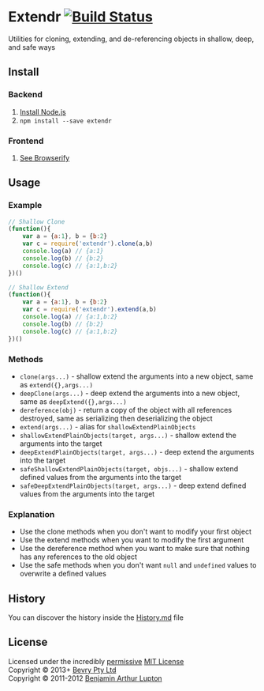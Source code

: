# Extendr [![Build Status](https://secure.travis-ci.org/bevry/extendr.png?branch=master)](http://travis-ci.org/bevry/extendr)
Utilities for cloning, extending, and de-referencing objects in shallow, deep, and safe ways


## Install

### Backend

1. [Install Node.js](http://bevry.me/node/install)
2. `npm install --save extendr`

### Frontend

1. [See Browserify](http://browserify.org)



## Usage

### Example

``` javascript
// Shallow Clone
(function(){
	var a = {a:1}, b = {b:2}
	var c = require('extendr').clone(a,b)
	console.log(a) // {a:1}
	console.log(b) // {b:2}
	console.log(c) // {a:1,b:2}
})()

// Shallow Extend
(function(){
	var a = {a:1}, b = {b:2}
	var c = require('extendr').extend(a,b)
	console.log(a) // {a:1,b:2}
	console.log(b) // {b:2}
	console.log(c) // {a:1,b:2}
})()
```

### Methods

- `clone(args...)` - shallow extend the arguments into a new object, same as `extend({},args...)`
- `deepClone(args...)` - deep extend the arguments into a new object, same as `deepExtend({},args...)`
- `dereference(obj)` - return a copy of the object with all references destroyed, same as serializing then deserializing the object
- `extend(args...)` - alias for `shallowExtendPlainObjects`
- `shallowExtendPlainObjects(target, args...)` - shallow extend the arguments into the target
- `deepExtendPlainObjects(target, args...)` - deep extend the arguments into the target
- `safeShallowExtendPlainObjects(target, objs...)` - shallow extend defined values from the arguments into the target
- `safeDeepExtendPlainObjects(target, args...)` - deep extend defined values from the arguments into the target

### Explanation

- Use the clone methods when you don't want to modify your first object
- Use the extend methods when you want to modify the first argument
- Use the dereference method when you want to make sure that nothing has any references to the old object
- Use the safe methods when you don't want `null` and `undefined` values to overwrite a defined values



## History
You can discover the history inside the [History.md](https://github.com/bevry/extendr/blob/master/History.md#files) file



## License
Licensed under the incredibly [permissive](http://en.wikipedia.org/wiki/Permissive_free_software_licence) [MIT License](http://creativecommons.org/licenses/MIT/)
<br/>Copyright © 2013+ [Bevry Pty Ltd](http://bevry.me)
<br/>Copyright © 2011-2012 [Benjamin Arthur Lupton](http://balupton.com)

